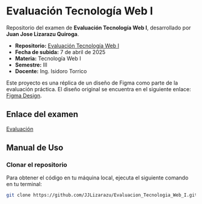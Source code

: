 # Evaluación Tecnología Web I

Repositorio del examen de **Evaluación Tecnología Web I**, desarrollado por **Juan Jose Lizarazu Quiroga**.

- **Repositorio:** [Evaluación Tecnología Web I](https://github.com/JJLizarazu/Evaluacion_Tecnologia_Web_I.git)
- **Fecha de subida:** 7 de abril de 2025
- **Materia:** Tecnología Web I
- **Semestre:** III
- **Docente:** Ing. Isidoro Torrico

Este proyecto es una réplica de un diseño de Figma como parte de la evaluación práctica. El diseño original se encuentra en el siguiente enlace: [Figma Design](https://www.figma.com/design/LZC0LVciZUDx109WEKuo5V/Personal-Portfolio-Website---Web-I-OK--Copy-?t=TI4GoiKE55eMCtyU-0).

## Enlace del examen
[Evaluación](https://jjlizarazu.github.io/Evaluacion_Tecnologia_Web_I/)

## Manual de Uso

### **Clonar el repositorio**

Para obtener el código en tu máquina local, ejecuta el siguiente comando en tu terminal:

```bash
git clone https://github.com/JJLizarazu/Evaluacion_Tecnologia_Web_I.git
